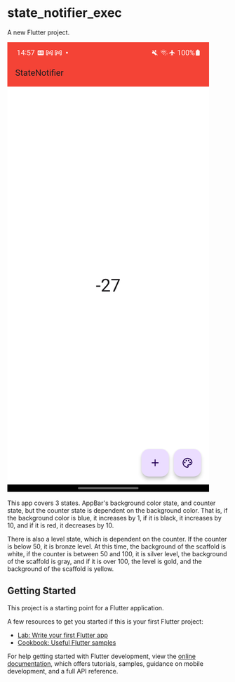 # state_notifier_exec

A new Flutter project.

![App](assets/app.png)


This app covers 3 states. AppBar's background color state, and counter state, but the counter state is dependent on the background color. That is, if the background color is blue, it increases by 1,  if it is black, it increases by 10, and if it is red, it decreases by 10.

There is also a level state, which is dependent on the counter.
If the counter is below 50, it is bronze level. At this time, the background of the scaffold is white, if the counter is between 50 and 100, it is silver level, the background of the scaffold is gray, and if it is over 100, the level is gold, and the background of the scaffold is yellow.

## Getting Started

This project is a starting point for a Flutter application.

A few resources to get you started if this is your first Flutter project:

- [Lab: Write your first Flutter app](https://docs.flutter.dev/get-started/codelab)
- [Cookbook: Useful Flutter samples](https://docs.flutter.dev/cookbook)

For help getting started with Flutter development, view the
[online documentation](https://docs.flutter.dev/), which offers tutorials,
samples, guidance on mobile development, and a full API reference.
